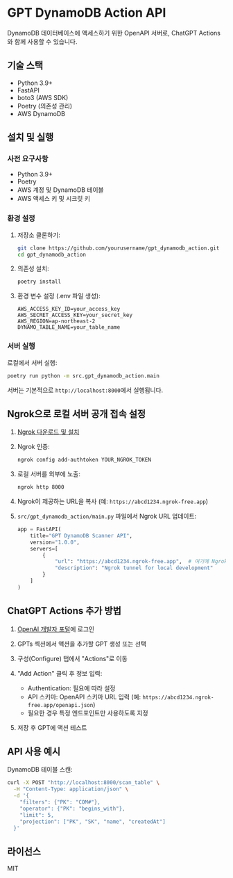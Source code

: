 # GPT DynamoDB Action API

DynamoDB 데이터베이스에 액세스하기 위한 OpenAPI 서버로, ChatGPT Actions와 함께 사용할 수 있습니다.

## 기술 스택

- Python 3.9+
- FastAPI
- boto3 (AWS SDK)
- Poetry (의존성 관리)
- AWS DynamoDB

## 설치 및 실행

### 사전 요구사항

- Python 3.9+
- Poetry
- AWS 계정 및 DynamoDB 테이블
- AWS 액세스 키 및 시크릿 키

### 환경 설정

1. 저장소 클론하기:

   ```bash
   git clone https://github.com/yourusername/gpt_dynamodb_action.git
   cd gpt_dynamodb_action
   ```

2. 의존성 설치:

   ```bash
   poetry install
   ```

3. 환경 변수 설정 (.env 파일 생성):
   ```
   AWS_ACCESS_KEY_ID=your_access_key
   AWS_SECRET_ACCESS_KEY=your_secret_key
   AWS_REGION=ap-northeast-2
   DYNAMO_TABLE_NAME=your_table_name
   ```

### 서버 실행

로컬에서 서버 실행:

```bash
poetry run python -m src.gpt_dynamodb_action.main
```

서버는 기본적으로 `http://localhost:8000`에서 실행됩니다.

## Ngrok으로 로컬 서버 공개 접속 설정

1. [Ngrok 다운로드 및 설치](https://ngrok.com/download)

2. Ngrok 인증:

   ```bash
   ngrok config add-authtoken YOUR_NGROK_TOKEN
   ```

3. 로컬 서버를 외부에 노출:

   ```bash
   ngrok http 8000
   ```

4. Ngrok이 제공하는 URL을 복사 (예: `https://abcd1234.ngrok-free.app`)

5. `src/gpt_dynamodb_action/main.py` 파일에서 Ngrok URL 업데이트:
   ```python
   app = FastAPI(
       title="GPT DynamoDB Scanner API",
       version="1.0.0",
       servers=[
           {
               "url": "https://abcd1234.ngrok-free.app",  # 여기에 Ngrok URL 넣기
               "description": "Ngrok tunnel for local development"
           }
       ]
   )
   ```

## ChatGPT Actions 추가 방법

1. [OpenAI 개발자 포털](https://platform.openai.com/apps)에 로그인

2. GPTs 섹션에서 액션을 추가할 GPT 생성 또는 선택

3. 구성(Configure) 탭에서 "Actions"로 이동

4. "Add Action" 클릭 후 정보 입력:

   - Authentication: 필요에 따라 설정
   - API 스키마: OpenAPI 스키마 URL 입력 (예: `https://abcd1234.ngrok-free.app/openapi.json`)
   - 필요한 경우 특정 엔드포인트만 사용하도록 지정

5. 저장 후 GPT에 액션 테스트

## API 사용 예시

DynamoDB 테이블 스캔:

```bash
curl -X POST "http://localhost:8000/scan_table" \
  -H "Content-Type: application/json" \
  -d '{
    "filters": {"PK": "COM#"},
    "operator": {"PK": "begins_with"},
    "limit": 5,
    "projection": ["PK", "SK", "name", "createdAt"]
  }'
```

## 라이선스

MIT
